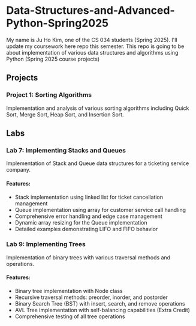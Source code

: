 # Data-Structures-and-Advanced-Python-Spring2025

My name is Ju Ho Kim, one of the CS 034 students (Spring 2025). 
I'll update my coursework here repo this semester.
This repo is going to be about implementation of various data structures and algorithms using Python (Spring 2025 course projects)

## Projects

### Project 1: Sorting Algorithms
Implementation and analysis of various sorting algorithms including Quick Sort, Merge Sort, Heap Sort, and Insertion Sort.

## Labs

### Lab 7: Implementing Stacks and Queues
Implementation of Stack and Queue data structures for a ticketing service company.

#### Features:
- Stack implementation using linked list for ticket cancellation management
- Queue implementation using array for customer service call handling
- Comprehensive error handling and edge case management
- Dynamic array resizing for the Queue implementation
- Detailed examples demonstrating LIFO and FIFO behavior

### Lab 9: Implementing Trees
Implementation of binary trees with various traversal methods and operations.

#### Features:
- Binary tree implementation with Node class
- Recursive traversal methods: preorder, inorder, and postorder
- Binary Search Tree (BST) with insert, search, and remove operations
- AVL Tree implementation with self-balancing capabilities (Extra Credit)
- Comprehensive testing of all tree operations